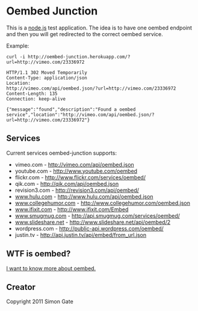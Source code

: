 # Oembed Junction

This is a [node.js](http://nodejs.org) test application. The idea is to have one oembed
endpoint and then you will get redirected to the correct oembed service.

Example:

```shell
curl -i http://oembed-junction.herokuapp.com/?url=http://vimeo.com/23336972

HTTP/1.1 302 Moved Temporarily
Content-Type: application/json
Location:
http://vimeo.com/api/oembed.json/?url=http://vimeo.com/23336972
Content-Length: 135
Connection: keep-alive

{"message":"found","description":"Found a oembed service","location":"http://vimeo.com/api/oembed.json/?url=http://vimeo.com/23336972"}
```

## Services

Current services oembed-junction supports:

* vimeo.com - http://vimeo.com/api/oembed.json
* youtube.com - http://www.youtube.com/oembed
* flickr.com - http://www.flickr.com/services/oembed/
* qik.com - http://qik.com/api/oembed.json
* revision3.com - http://revision3.com/api/oembed/
* www.hulu.com - http://www.hulu.com/api/oembed.json
* www.collegehumor.com - http://www.collegehumor.com/oembed.json
* www.ifixit.com - http://www.ifixit.com/Embed
* www.smugmug.com - http://api.smugmug.com/services/oembed/
* www.slideshare.net - http://www.slideshare.net/api/oembed/2
* wordpress.com - http://public-api.wordpress.com/oembed/
* justin.tv - http://api.justin.tv/api/embed/from_url.json


## WTF is oembed?

[I want to know more about oembed.](http://oembed.com)

## Creator

Copyright 2011 Simon Gate
